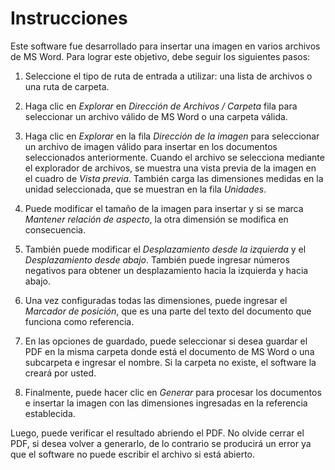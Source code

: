 # Instrucciones

Este software fue desarrollado para insertar una imagen en varios archivos de MS Word. Para lograr este objetivo, debe seguir los siguientes pasos:

1. Seleccione el tipo de ruta de entrada a utilizar: una lista de archivos o una ruta de carpeta.

2. Haga clic en *Explorar* en *Dirección de Archivos / Carpeta* fila para seleccionar un archivo válido de MS Word o una carpeta válida.

3. Haga clic en *Explorar* en la fila *Dirección de la imagen* para seleccionar un archivo de imagen válido para insertar en los documentos seleccionados anteriormente. Cuando el archivo se selecciona mediante el explorador de archivos, se muestra una vista previa de la imagen en el cuadro de *Vista previa*. También carga las dimensiones medidas en la unidad seleccionada, que se muestran en la fila *Unidades*.

4. Puede modificar el tamaño de la imagen para insertar y si se marca *Mantener relación de aspecto*, la otra dimensión se modifica en consecuencia.

5. También puede modificar el *Desplazamiento desde la izquierda*  y el *Desplazamiento desde abajo*. También puede ingresar números negativos para obtener un desplazamiento hacia la izquierda y hacia abajo.

6. Una vez configuradas todas las dimensiones, puede ingresar el *Marcador de posición*, que es una parte del texto del documento que funciona como referencia.

7. En las opciones de guardado, puede seleccionar si desea guardar el PDF en la misma carpeta donde está el documento de MS Word o una subcarpeta e ingresar el nombre. Si la carpeta no existe, el software la creará por usted.

8. Finalmente, puede hacer clic en *Generar* para procesar los documentos e insertar la imagen con las dimensiones ingresadas en la referencia establecida.

Luego, puede verificar el resultado abriendo el PDF. No olvide cerrar el PDF, si desea volver a generarlo, de lo contrario se producirá un error ya que el software no puede escribir el archivo si está abierto.